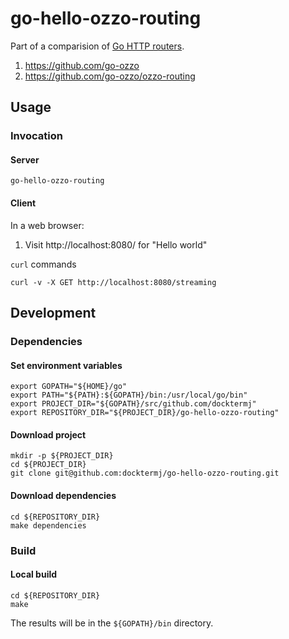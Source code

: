 # go-hello-ozzo-routing

Part of a comparision of [Go HTTP routers](https://github.com/avelino/awesome-go/blob/master/README.md#routers).

1. https://github.com/go-ozzo
1. https://github.com/go-ozzo/ozzo-routing

## Usage

### Invocation

#### Server

```console
go-hello-ozzo-routing
```

#### Client

In a web browser:

1. Visit http://localhost:8080/ for "Hello world"

`curl` commands

```console
curl -v -X GET http://localhost:8080/streaming
```

## Development

### Dependencies

#### Set environment variables

```console
export GOPATH="${HOME}/go"
export PATH="${PATH}:${GOPATH}/bin:/usr/local/go/bin"
export PROJECT_DIR="${GOPATH}/src/github.com/docktermj"
export REPOSITORY_DIR="${PROJECT_DIR}/go-hello-ozzo-routing"
```

#### Download project

```console
mkdir -p ${PROJECT_DIR}
cd ${PROJECT_DIR}
git clone git@github.com:docktermj/go-hello-ozzo-routing.git
```

#### Download dependencies

```console
cd ${REPOSITORY_DIR}
make dependencies
```

### Build

#### Local build

```console
cd ${REPOSITORY_DIR}
make
```

The results will be in the `${GOPATH}/bin` directory.
